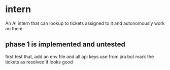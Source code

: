 # intern
An AI intern that can lookup to tickets assigned to it and autonomously work on them




## phase 1 is implemented and untested
first test that, add an env file and all api keys use from jira bot
mark the tickets as resolved if looks good